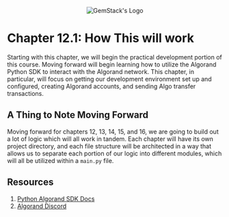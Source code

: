 <p align="center">
  <img
  src="https://camo.githubusercontent.com/e4ac909b3da508a9e5f8f5276359dd0d8a484a30dc58daf2b29755d87aa09b57/68747470733a2f2f67656d737461636b2e696f2f7374617469632f31626135356364376237663639393165633965646262386331343332323533342f30656261302f6c6f676f5f7072696d6172795f737461636b65642e61766966"
  alt="GemStack's Logo"
  />
</p>

# Chapter 12.1: How This will work

Starting with this chapter, we will begin the practical development portion of this course. Moving forward will begin learning how to utilize the Algorand Python SDK to interact with the Algorand network. This chapter, in particular, will focus on getting our development environment set up and configured, creating Algorand accounts, and sending Algo transfer transactions.

## A Thing to Note Moving Forward

Moving forward for chapters 12, 13, 14, 15, and 16, we are going to build out a lot of logic which will all work in tandem. Each chapter will have its own project directory, and each file structure will be architected in a way that allows us to separate each portion of our logic into different modules, which will all be utilized within a `main.py` file.

## Resources

1. [Python Algorand SDK Docs](https://py-algorand-sdk.readthedocs.io/en/latest/)
2. [Algorand Discord](https://discord.com/invite/algorand)